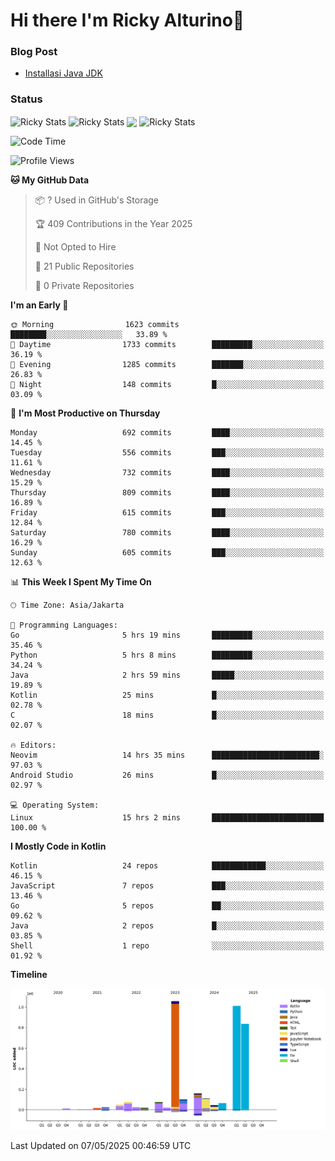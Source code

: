 # Hi there I'm Ricky Alturino👋

### Blog Post

<!-- BLOG-POST-LIST:START -->

- [Installasi Java JDK](https://onirutla.medium.com/installasi-java-jdk-ec701beeb5cb?source=rss-d9d81c918cc9------2)
<!-- BLOG-POST-LIST:END -->

### Status

<img align="center" alt="Ricky Stats" src="https://github-readme-stats.vercel.app/api?username=Alturino&theme=dark&show_icons=true&hide_border=false" />
<img align="center" alt="Ricky Stats" src="https://github-readme-stats.vercel.app/api/top-langs/?username=Alturino&theme=dark&show_icons=true&layout=compact"/>
<img align="center" width="640px" src="https://github-readme-stats.vercel.app/api/wakatime?username=Alturino&layout=compact&hide_border=true&theme=dark">
<img align="center" alt="Ricky Stats" src="https://leetcard.jacoblin.cool/alturino?border=0&radius=20&ext=activity"/>

<!--START_SECTION:waka-->
![Code Time](http://img.shields.io/badge/Code%20Time-1%2C202%20hrs%2032%20mins-blue)

![Profile Views](http://img.shields.io/badge/Profile%20Views-0-blue)

**🐱 My GitHub Data** 

> 📦 ? Used in GitHub's Storage 
 > 
> 🏆 409 Contributions in the Year 2025
 > 
> 🚫 Not Opted to Hire
 > 
> 📜 21 Public Repositories 
 > 
> 🔑 0 Private Repositories 
 > 
**I'm an Early 🐤** 

```text
🌞 Morning                1623 commits        ████████░░░░░░░░░░░░░░░░░   33.89 % 
🌆 Daytime                1733 commits        █████████░░░░░░░░░░░░░░░░   36.19 % 
🌃 Evening                1285 commits        ███████░░░░░░░░░░░░░░░░░░   26.83 % 
🌙 Night                  148 commits         █░░░░░░░░░░░░░░░░░░░░░░░░   03.09 % 
```
📅 **I'm Most Productive on Thursday** 

```text
Monday                   692 commits         ████░░░░░░░░░░░░░░░░░░░░░   14.45 % 
Tuesday                  556 commits         ███░░░░░░░░░░░░░░░░░░░░░░   11.61 % 
Wednesday                732 commits         ████░░░░░░░░░░░░░░░░░░░░░   15.29 % 
Thursday                 809 commits         ████░░░░░░░░░░░░░░░░░░░░░   16.89 % 
Friday                   615 commits         ███░░░░░░░░░░░░░░░░░░░░░░   12.84 % 
Saturday                 780 commits         ████░░░░░░░░░░░░░░░░░░░░░   16.29 % 
Sunday                   605 commits         ███░░░░░░░░░░░░░░░░░░░░░░   12.63 % 
```


📊 **This Week I Spent My Time On** 

```text
🕑︎ Time Zone: Asia/Jakarta

💬 Programming Languages: 
Go                       5 hrs 19 mins       █████████░░░░░░░░░░░░░░░░   35.46 % 
Python                   5 hrs 8 mins        █████████░░░░░░░░░░░░░░░░   34.24 % 
Java                     2 hrs 59 mins       █████░░░░░░░░░░░░░░░░░░░░   19.89 % 
Kotlin                   25 mins             █░░░░░░░░░░░░░░░░░░░░░░░░   02.78 % 
C                        18 mins             █░░░░░░░░░░░░░░░░░░░░░░░░   02.07 % 

🔥 Editors: 
Neovim                   14 hrs 35 mins      ████████████████████████░   97.03 % 
Android Studio           26 mins             █░░░░░░░░░░░░░░░░░░░░░░░░   02.97 % 

💻 Operating System: 
Linux                    15 hrs 2 mins       █████████████████████████   100.00 % 
```

**I Mostly Code in Kotlin** 

```text
Kotlin                   24 repos            ████████████░░░░░░░░░░░░░   46.15 % 
JavaScript               7 repos             ███░░░░░░░░░░░░░░░░░░░░░░   13.46 % 
Go                       5 repos             ██░░░░░░░░░░░░░░░░░░░░░░░   09.62 % 
Java                     2 repos             █░░░░░░░░░░░░░░░░░░░░░░░░   03.85 % 
Shell                    1 repo              ░░░░░░░░░░░░░░░░░░░░░░░░░   01.92 % 
```



**Timeline**

![Lines of Code chart](https://raw.githubusercontent.com/Alturino/Alturino/main/assets/bar_graph.png)


 Last Updated on 07/05/2025 00:46:59 UTC
<!--END_SECTION:waka-->
